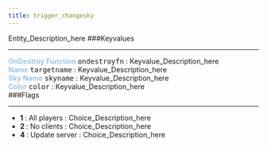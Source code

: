```yaml
---
title: trigger_changesky
---
```


Entity_Description_here
###Keyvalues
<hr>
<div class="entityentry">
<span style="color:#9fc5e8;"><b>OnDestroy Function</b></span> <kbd  class="tooltip" data-tooltip="string">ondestroyfn</kbd> :
Keyvalue_Description_here
</div>
<div class="entityentry">
<span style="color:#9fc5e8;"><b>Name</b></span> <kbd  class="tooltip" data-tooltip="target_source">targetname</kbd> :
Keyvalue_Description_here
</div>
<div class="entityentry">
<span style="color:#9fc5e8;"><b>Sky Name</b></span> <kbd  class="tooltip" data-tooltip="string">skyname</kbd> :
Keyvalue_Description_here
</div>
<div class="entityentry">
<span style="color:#9fc5e8;"><b>Color</b></span> <kbd  class="tooltip" data-tooltip="color255">color</kbd> :
Keyvalue_Description_here
</div>
###Flags
<hr>
<div class="entityflags">
<ul>
<li><b>1 </b></span> : All players : Choice_Description_here</li>
<li><b>2 </b></span> : No clients : Choice_Description_here</li>
<li><b>4 </b></span> : Update server : Choice_Description_here</li>
</ul>
</div>
